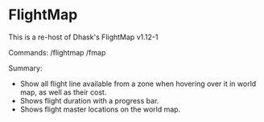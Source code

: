 # FlightMap
This is a re-host of Dhask's FlightMap v1.12-1

Commands:
/flightmap /fmap

Summary:
- Show all flight line available from a zone when hovering over it in world map, as well as their cost.    
- Shows flight duration with a progress bar.    
- Shows flight master locations on the world map.
